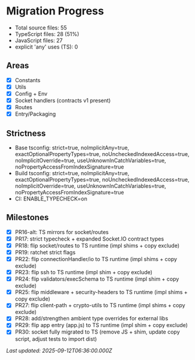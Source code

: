 # Migration Progress

- Total source files: 55
- TypeScript files: 28 (51%)
- JavaScript files: 27
- explicit 'any' uses (TS): 0

## Areas
- [x] Constants
- [x] Utils
- [x] Config + Env
- [x] Socket handlers (contracts v1 present)
- [x] Routes
- [x] Entry/Packaging

## Strictness
- Base tsconfig: strict=true, noImplicitAny=true, exactOptionalPropertyTypes=true, noUncheckedIndexedAccess=true, noImplicitOverride=true, useUnknownInCatchVariables=true, noPropertyAccessFromIndexSignature=true
- Build tsconfig: strict=true, noImplicitAny=true, exactOptionalPropertyTypes=true, noUncheckedIndexedAccess=true, noImplicitOverride=true, useUnknownInCatchVariables=true, noPropertyAccessFromIndexSignature=true
- CI: ENABLE_TYPECHECK=on

## Milestones
- [x] PR16-alt: TS mirrors for socket/routes
- [x] PR17: strict typecheck + expanded Socket.IO contract types
- [x] PR18: flip socket/routes to TS runtime (impl shims + copy exclude)
- [x] PR19: ratchet strict flags
- [x] PR22: flip connectionHandler/io to TS runtime (impl shims + copy exclude)
- [x] PR23: flip ssh to TS runtime (impl shim + copy exclude)
- [x] PR24: flip validators/execSchema to TS runtime (impl shim + copy exclude)
- [x] PR25: flip middleware + security-headers to TS runtime (impl shims + copy exclude)
- [x] PR27: flip client-path + crypto-utils to TS runtime (impl shims + copy exclude)
- [x] PR28: add/strengthen ambient type overrides for external libs
- [x] PR29: flip app entry (app.js) to TS runtime (impl shim + copy exclude)
- [x] PR30: socket fully migrated to TS (remove JS + shim, update copy script, adjust tests to import dist)

_Last updated: 2025-09-12T06:36:00.000Z_
